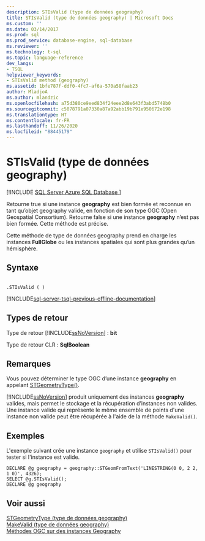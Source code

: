 ```yaml
---
description: STIsValid (type de données geography)
title: STIsValid (type de données geography) | Microsoft Docs
ms.custom: ''
ms.date: 03/14/2017
ms.prod: sql
ms.prod_service: database-engine, sql-database
ms.reviewer: ''
ms.technology: t-sql
ms.topic: language-reference
dev_langs:
- TSQL
helpviewer_keywords:
- STIsValid method (geography)
ms.assetid: 1bfe787f-ddf0-4fc7-af6a-570a58faab23
author: MladjoA
ms.author: mlandzic
ms.openlocfilehash: a75d380ce9eed834f24eee2d8e643f3abd5748b0
ms.sourcegitcommit: c5078791a07330a87a92abb19b791e950672e198
ms.translationtype: HT
ms.contentlocale: fr-FR
ms.lasthandoff: 11/26/2020
ms.locfileid: "88445179"
---
```

# <a name="stisvalid-geography-data-type"></a>STIsValid (type de données geography)
[!INCLUDE [SQL Server Azure SQL Database ](../../includes/applies-to-version/sql-asdb.md)]

  Retourne true si une instance **geography** est bien formée et reconnue en tant qu’objet geography valide, en fonction de son type OGC (Open Geospatial Consortium). Retourne false si une instance **geography** n’est pas bien formée. Cette méthode est précise.  
  
 Cette méthode de type de données geography prend en charge les instances **FullGlobe** ou les instances spatiales qui sont plus grandes qu’un hémisphère.  
  
## <a name="syntax"></a>Syntaxe  
  
```  
  
.STIsValid ( )  
```  
  
[!INCLUDE[sql-server-tsql-previous-offline-documentation](../../includes/sql-server-tsql-previous-offline-documentation.md)]

## <a name="return-types"></a>Types de retour
 Type de retour [!INCLUDE[ssNoVersion](../../includes/ssnoversion-md.md)] : **bit**  
  
 Type de retour CLR : **SqlBoolean**  
  
## <a name="remarks"></a>Remarques  
 Vous pouvez déterminer le type OGC d’une instance **geography** en appelant [STGeometryType()](../../t-sql/spatial-geography/stgeometrytype-geography-data-type.md).  
  
 [!INCLUDE[ssNoVersion](../../includes/ssnoversion-md.md)] produit uniquement des instances **geography** valides, mais permet le stockage et la récupération d’instances non valides. Une instance valide qui représente le même ensemble de points d'une instance non valide peut être récupérée à l'aide de la méthode `MakeValid()`.  
  
## <a name="examples"></a>Exemples  
 L'exemple suivant crée une instance `geography` et utilise `STIsValid()` pour tester si l'instance est valide.  
  
```  
DECLARE @g geography = geography::STGeomFromText('LINESTRING(0 0, 2 2, 1 0)', 4326);  
SELECT @g.STIsValid();  
DECLARE @g geography  
```  
  
## <a name="see-also"></a>Voir aussi  
 [STGeometryType &#40;type de données geography&#41;](../../t-sql/spatial-geography/stgeometrytype-geography-data-type.md)   
 [MakeValid &#40;type de données geography&#41;](../../t-sql/spatial-geography/makevalid-geography-data-type.md)   
 [Méthodes OGC sur des instances Geography](../../t-sql/spatial-geography/ogc-methods-on-geography-instances.md)  
  
  
